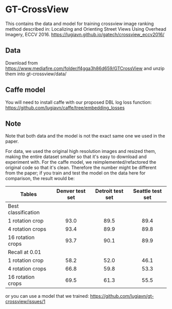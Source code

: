 # GT-CrossView
This contains the data and model for training crossview image ranking method described in:
Localizing and Orienting Street Views Using Overhead Imagery, ECCV 2016.
https://lugiavn.github.io/gatech/crossview_eccv2016/

## Data
Download from https://www.mediafire.com/folder/f4gga3h86d659/GTCrossView and unzip them into gt-crossview/data/

## Caffe model
You will need to install caffe with our proposed DBL log loss function:
https://github.com/lugiavn/caffe/tree/embedding_losses

## Note
Note that both data and the model is not the exact same one we used in the paper.

For data, we used the original high resolution images and resized them, making the entire dataset smaller so that it's easy to download and experiment with.
For the caffe model, we reimplemented/refactored the original code so that it's clean. Therefore the number might be different from the paper; if you train and test the model on the data here for comparison, the result would be:

| Tables               | Denver test set | Detroit test set | Seattle test set |
| -------------------- |:---------------:|:----------------:|:----------------:|
| Best classification  |                 |                  |                  |
| 1 rotation crop      |  93.0           |     89.5         |  89.4            |
| 4 rotation crops     |  93.4           |     89.9         |  89.8            |
| 16 rotation crops    |  93.7           |     90.1         |  89.9            |
| Recall at 0.01       |                 |                  |                  |
| 1 rotation crop      | 58.2            |    52.0          |  46.1            |
| 4 rotation crops     |  66.8           |     59.8         |  53.3            |
| 16 rotation crops    | 69.5            |     61.3         |  55.5            |

or you can use a model that we trained: https://github.com/lugiavn/gt-crossview/issues/1

